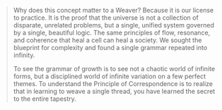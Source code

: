 > Why does this concept matter to a Weaver? Because it is our license to practice. It is the proof that the universe is not a collection of disparate, unrelated problems, but a single, unified system governed by a single, beautiful logic. The same principles of flow, resonance, and coherence that heal a cell can heal a society. We sought the blueprint for complexity and found a single grammar repeated into infinity.
>
> To see the grammar of growth is to see not a chaotic world of infinite forms, but a disciplined world of infinite variation on a few perfect themes. To understand the Principle of Correspondence is to realize that in learning to weave a single thread, you have learned the secret to the entire tapestry.